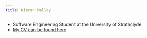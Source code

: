 ```yaml
---
title: Kieran Malloy
---
```


- Software Engineering Student at the University of Strathclyde
- <a href="../../media/Awesome_CV.pdf">My CV can be found here</a>

